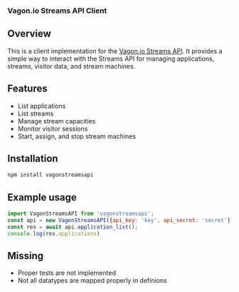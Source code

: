 
### Vagon.io Streams API Client

## Overview

This is a client implementation for the [Vagon.io Streams API](https://docs.vagon.io/streams/integrations/streams-api-services). It provides a simple way to interact with the Streams API for managing applications, streams, visitor data, and stream machines.
  
## Features
- List applications
- List streams
- Manage stream capacities
- Monitor visitor sessions
- Start, assign, and stop stream machines

## Installation

```sh
npm install vagonstreamsapi
```

## Example usage
```js
import VagonStreamsAPI from 'vagonstreamsapi';
const api = new VagonStreamsAPI({api_key: 'key', api_secret: 'secret'});
const res = await api.application_list();
console.log(res.applications)
```

## Missing
* Proper tests are not implemented
* Not all datatypes are mapped properly in definions 
